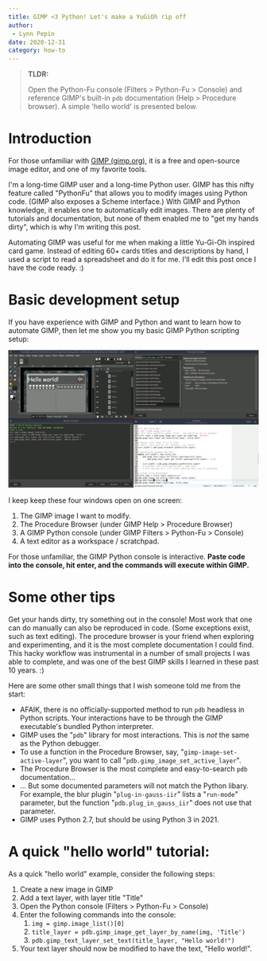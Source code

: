 ```yaml
---
title: GIMP <3 Python! Let's make a YuGiOh rip off
author:
 - Lynn Pepin
date: 2020-12-31
category: how-to
---
```


> **TLDR:** 
>
> Open the Python-Fu console (Filters > Python-Fu > Console) and reference GIMP's built-in `pdb` documentation (Help > Procedure browser).  A simple 'hello world' is presented below.

# Introduction

For those unfamiliar with [GIMP (gimp.org)](https://www.gimp.org/), it is a free and open-source image editor, and one of my favorite tools.

I'm a long-time GIMP user and a long-time Python user. GIMP has this nifty feature called "PythonFu" that allows you to modify images using Python code. (GIMP also exposes a Scheme interface.) With GIMP and Python knowledge, it enables one to automatically edit images.  There are plenty of tutorials and documentation, but none of them enabled me to "get my hands dirty", which is why I'm writing this post.

Automating GIMP was useful for me when making a little Yu-Gi-Oh inspired card game. Instead of editing 60+ cards titles and descriptions by hand, I used a script to read a spreadsheet and do it for me. I'll edit this post once I have the code ready. :)

# Basic development setup

If you have experience with GIMP and Python and want to learn how to automate GIMP, then let me show you my basic GIMP Python scripting setup:

![A screenshot showing four windows open in tiled configuration: (1) A GIMP image-editing window with  a card-template reminiscent of Yu-Gi-Oh, (2) A 'procedure browser' showing a list of GIMP procedures with corresponding documentation, (3) An interactive Python console that programatically modifies the GIMP image, and (4) A text editor used as a 'scratch space' with a list of commands.](../images/gimp-python-dev-setup.png "A screenshot showing four windows open in tiled configuration: (1) A GIMP image-editing window with  a card-template reminiscent of Yu-Gi-Oh, (2) A 'procedure browser' showing a list of GIMP procedures with corresponding documentation, (3) An interactive Python console that programatically modifies the GIMP image, and (4) A text editor used as a 'scratch space' with a list of commands.")


I keep keep these four windows open on one screen:

1. The GIMP image I want to modify.
2. The Procedure Browser (under GIMP Help > Procedure Browser)
3. A GIMP Python console (under GIMP Filters > Python-Fu > Console)
4. A text editor as a workspace / scratchpad.

For those unfamiliar, the GIMP Python console is interactive. **Paste code into the console, hit enter, and the commands will execute within GIMP.**

# Some other tips

Get your hands dirty, try something out in the console! Most work that one can do manually can also be reproduced in code. (Some exceptions exist, such as text editing). The procedure browser is your friend when exploring and experimenting, and it is the most complete documentation I could find. This hacky workflow was instrumental in a number of small projects I was able to complete, and was one of the best GIMP skills I learned in these past 10 years. :)

Here are some other small things that I wish someone told me from the start:

 * AFAIK, there is no officially-supported method to run `pdb` headless in Python scripts. Your interactions have to be through the GIMP executable's bundled Python interpreter.
 * GIMP uses the "`pdb`" library for most interactions. This is *not* the same as the Python debugger.
 * To use a function in the Procedure Browser, say, "`gimp-image-set-active-layer`", you want to call "`pdb.gimp_image_set_active_layer`".
 * The Procedure Browser is the most complete and easy-to-search `pdb` documentation...
 * ... But some documented parameters will not match the Python libary. For example, the blur plugin "`plug-in-gauss-iir`" lists a "`run-mode`" parameter, but the function "`pdb.plug_in_gauss_iir`" does not use that parameter.
 * GIMP uses Python 2.7, but should be using Python 3 in 2021.

# A quick "hello world" tutorial:

As a quick "hello world" example, consider the following steps:

1. Create a new image in GIMP
2. Add a text layer, with layer title "Title"
3. Open the Python console (Filters > Python-Fu > Console)
4. Enter the following commands into the console:
	 1. `img = gimp.image_list()[0]`
	 2. `title_layer = pdb.gimp_image_get_layer_by_name(img, 'Title')`
	 3. `pdb.gimp_text_layer_set_text(title_layer, "Hello world!")`
5. Your text layer should now be modified to have the text, "Hello world!".

